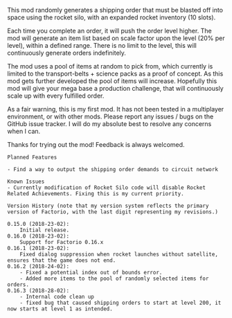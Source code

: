 This mod randomly generates a shipping order that must be blasted off into space using the rocket silo, with an expanded rocket inventory (10 slots).

Each time you complete an order, it will push the order level higher. The mod will generate an item list based on scale factor upon the level (20% per level), within a defined range. There is no limit to the level, this will continuously generate orders indefinitely.

The mod uses a pool of items at random to pick from, which currently is limited to the transport-belts + science packs as a proof of concept. As this mod gets further developed the pool of items will increase. Hopefully this mod will give your mega base a production challenge, that will continuously scale up with every fulfilled order.

As a fair warning, this is my first mod. It has not been tested in a multiplayer environment, or with other mods. Please report any issues / bugs on the GitHub issue tracker. I will do my absolute best to resolve any concerns when I can.

Thanks for trying out the mod! Feedback is always welcomed.

    Planned Features

    - Find a way to output the shipping order demands to circuit network

    Known Issues
    - Currently modification of Rocket Silo code will disable Rocket Related Achievements. Fixing this is my current priority.

    Version History (note that my version system reflects the primary version of Factorio, with the last digit representing my revisions.)

    0.15.0 (2018-23-02):
        Initial release.
    0.16.0 (2018-23-02):
        Support for Factorio 0.16.x
    0.16.1 (2018-23-02):
        Fixed dialog suppression when rocket launches without satellite, ensures that the game does not end.
    0.16.2 (2018-24-02):
        - Fixed a potential index out of bounds error.
        - Added more items to the pool of randomly selected items for orders.
    0.16.3 (2018-28-02):
        - Internal code clean up
        - fixed bug that caused shipping orders to start at level 200, it now starts at level 1 as intended.
